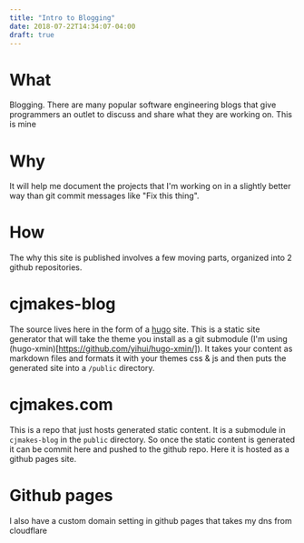 ```yaml
---
title: "Intro to Blogging"
date: 2018-07-22T14:34:07-04:00
draft: true
---
```


What
====
Blogging. There are many popular software engineering blogs that give programmers an outlet to discuss and share what they are working on. This is mine

Why
===
It will help me document the projects that I'm working on in a slightly better way than git commit messages like "Fix this thing".

How
===
The why this site is published involves a few moving parts, organized into 2 github repositories. 

# cjmakes-blog
The source lives here in the form of a [hugo](https://gethugo.io) site. This is a static site generator that will take the theme you install as a git submodule (I'm using (hugo-xmin)[https://github.com/yihui/hugo-xmin/]). It takes your content as markdown files and formats it with your themes css & js and then puts the generated site into a `/public` directory.

# cjmakes.com
This is a repo that just hosts generated static content. It is a submodule in `cjmakes-blog` in the `public` directory. So once the static content is generated it can be commit here and pushed to the github repo. Here it is hosted as a github pages site.

# Github pages
I also have a custom domain setting in github pages that takes my dns from cloudflare
